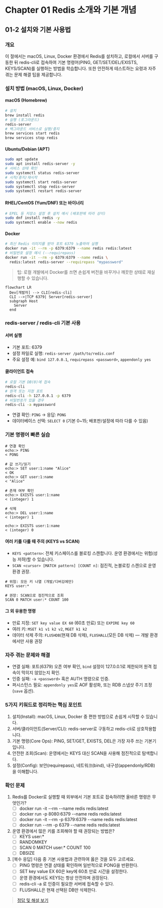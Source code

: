 # Chapter 01 Redis 소개와 기본 개념

## 01-2 설치와 기본 사용법

### 개요
이 절에서는 macOS, Linux, Docker 환경에서 Redis를 설치하고, 로컬에서 서버를 구동한 뒤 redis-cli로 접속하여 기본 명령어(PING, GET/SET/DEL/EXISTS, KEYS/SCAN)를 실행하는 방법을 학습합니다. 또한 안전하게 테스트하는 요령과 자주 겪는 문제 해결 팁을 제공합니다.

### 설치 방법 (macOS, Linux, Docker)

#### macOS (Homebrew)
```bash
# 설치
brew install redis
# 실행 (포그라운드)
redis-server
# 백그라운드 서비스로 실행/중지
brew services start redis
brew services stop redis
```

#### Ubuntu/Debian (APT)
```bash
sudo apt update
sudo apt install redis-server -y
# 서비스 상태 확인
sudo systemctl status redis-server
# 시작/중지/재시작
sudo systemctl start redis-server
sudo systemctl stop redis-server
sudo systemctl restart redis-server
```

#### RHEL/CentOS (Yum/DNF) 또는 바이너리
```bash
# EPEL 등 저장소 설정 후 설치 예시 (배포판에 따라 상이)
sudo dnf install redis -y
sudo systemctl enable --now redis
```

#### Docker
```bash
# 최신 Redis 이미지를 받아 포트 6379 노출하여 실행
docker run -it --rm -p 6379:6379 --name redis redis:latest
# 비밀번호 설정 예시 (--requirepass)
docker run -it --rm -p 6379:6379 --name redis \
  redis:latest redis-server --requirepass "mypassword"
```

> 팁: 로컬 개발에서 Docker를 쓰면 손쉽게 버전을 바꾸거나 깨끗한 상태로 재실행할 수 있습니다.

```mermaid
flowchart LR
  Dev[개발자] --> CLI[redis-cli]
  CLI -->|TCP 6379| Server[redis-server]
  subgraph Host
    Server
  end
```

### redis-server / redis-cli 기본 사용

#### 서버 실행
- 기본 포트: 6379
- 설정 파일로 실행: `redis-server /path/to/redis.conf`
- 주요 설정 예: `bind 127.0.0.1`, `requirepass <password>`, `appendonly yes`

#### 클라이언트 접속
```bash
# 로컬 기본 DB(0)에 접속
redis-cli
# 원격 또는 지정 포트
redis-cli -h 127.0.0.1 -p 6379
# 비밀번호가 있을 경우
redis-cli -a mypassword
```

- 연결 확인: `PING` → 응답: `PONG`
- 데이터베이스 선택: `SELECT 0` (기본 0~15; 배포판/설정에 따라 다를 수 있음)

### 기본 명령어 빠른 실습
```text
# 연결 확인
echo:> PING
< PONG

# 값 쓰기/읽기
echo:> SET user:1:name "Alice"
< OK
echo:> GET user:1:name
< "Alice"

# 존재 여부 확인
echo:> EXISTS user:1:name
< (integer) 1

# 삭제
echo:> DEL user:1:name
< (integer) 1

echo:> EXISTS user:1:name
< (integer) 0
```

#### 여러 키를 다룰 때 주의 (KEYS vs SCAN)
- `KEYS <pattern>`: 전체 키스페이스를 블로킹 스캔합니다. 운영 환경에서는 위험(성능 저하)할 수 있습니다.
- `SCAN <cursor> [MATCH pattern] [COUNT n]`: 점진적, 논블로킹 스캔으로 운영 환경 권장.

```text
# 위험: 모든 키 나열 (개발/디버깅에만)
KEYS user:* 

# 권장: SCAN으로 점진적으로 조회
SCAN 0 MATCH user:* COUNT 100
```

#### 그 외 유용한 명령
- 만료 지정: `SET key value EX 60` (60초 만료) 또는 `EXPIRE key 60`
- 여러 키: `MSET k1 v1 k2 v2`, `MGET k1 k2`
- 데이터 삭제 주의: `FLUSHDB`(현재 DB 삭제), `FLUSHALL`(모든 DB 삭제) — 개발 환경에서만 사용 권장

### 자주 겪는 문제와 해결
- 연결 실패: 포트(6379) 오픈 여부 확인, `bind` 설정이 127.0.0.1로 제한되어 원격 접속이 막히지 않았는지 확인.
- 인증 실패: `-a <password>` 혹은 AUTH 명령으로 인증.
- 퍼시스턴스 필요: `appendonly yes`로 AOF 활성화, 또는 RDB 스냅샷 주기 조정(`save` 옵션).

### 5가지 키워드로 정리하는 핵심 포인트
1. 설치(Install): macOS, Linux, Docker 중 편한 방법으로 손쉽게 시작할 수 있습니다.
2. 서버/클라이언트(Server/CLI): redis-server로 구동하고 redis-cli로 상호작용합니다.
3. 기본 명령(Core Ops): PING, SET/GET, EXISTS, DEL은 가장 자주 쓰는 기본기입니다.
4. 안전한 조회(Scan): 운영에서는 KEYS 대신 SCAN을 사용해 점진적으로 탐색합니다.
5. 설정(Config): 보안(requirepass), 네트워크(bind), 내구성(appendonly/RDB)을 이해합니다.

### 확인 문제
1. Redis를 Docker로 실행할 때 외부에서 기본 포트로 접속하려면 올바른 명령은 무엇인가?
    - [ ] docker run -it --rm --name redis redis:latest
    - [ ] docker run -p 8080:6379 --name redis redis:latest
    - [ ] docker run -it --rm -p 6379:6379 --name redis redis:latest
    - [ ] docker run --rm -p 6379 --name redis redis:latest

2. 운영 환경에서 많은 키를 조회해야 할 때 권장되는 방법은?
    - [ ] KEYS user:*
    - [ ] RANDOMKEY
    - [ ] SCAN 0 MATCH user:* COUNT 100
    - [ ] DBSIZE

3. [복수 응답] 다음 중 기본 사용법과 관련하여 옳은 것을 모두 고르세요.
    - [ ] PING 명령은 연결 상태를 확인하며 일반적으로 PONG을 반환한다.
    - [ ] SET key value EX 60은 key에 60초 만료 시간을 설정한다.
    - [ ] 운영 환경에서도 KEYS는 항상 안전하며 권장된다.
    - [ ] redis-cli -a <password>로 인증이 필요한 서버에 접속할 수 있다.
    - [ ] FLUSHALL은 현재 선택된 DB만 삭제한다.

> [정답 및 해설 보기](../answers_and_explanations.md#01-2-설치와-기본-사용법)
